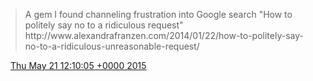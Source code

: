 > A gem I found channeling frustration into Google search "How to politely say no to a ridiculous request" http://www\.alexandrafranzen\.com/2014/01/22/how\-to\-politely\-say\-no\-to\-a\-ridiculous\-unreasonable\-request/

<img src="../../media/tweet.ico" width="12" /> [Thu May 21 12:10:05 +0000 2015](https://twitter.com/DromerDenker/status/601359302616555520)